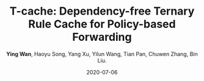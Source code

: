 ---
title: "T-cache: Dependency-free Ternary Rule Cache for Policy-based Forwarding"
collection: publications
category: conferences
permalink: /publication/2020-07-06-T-cache-INFOCOM
level: <strong>(CCF-A)</strong>
author: <strong>Ying Wan</strong>, Haoyu Song, Yang Xu, Yilun Wang, Tian Pan, Chuwen Zhang, Bin Liu.
date: 2020-07-06
venue: 'IEEE International Conference on Computer Communications (INFOCOM)'
paperurl: 'http://wany16.github.io/files/T-cache_INFOCOM.pdf'
codeurl: 'https://academicpages.github.io/publications/'
---